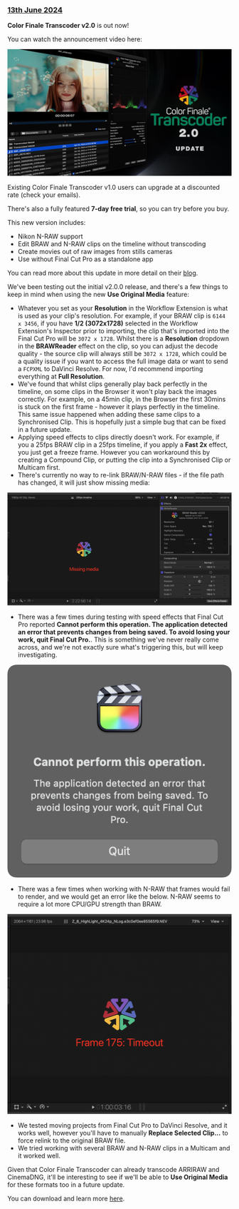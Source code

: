 ### [13th June 2024](/news/20240613)

**Color Finale Transcoder v2.0** is out now!

You can watch the announcement video here:

[![](/static/color-finale-transcoder-2.jpg)](https://www.youtube.com/watch?v=DYp_BpTERbo)

Existing Color Finale Transcoder v1.0 users can upgrade at a discounted rate (check your emails).

There's also a fully featured **7-day free trial**, so you can try before you buy.

This new version includes:

- Nikon N-RAW support
- Edit BRAW and N-RAW clips on the timeline without transcoding
- Create movies out of raw images from stills cameras
- Use without Final Cut Pro as a standalone app

You can read more about this update in more detail on their [blog](https://colorfinale.com/blog/post/cft2-announcement-05-24).

We've been testing out the initial v2.0.0 release, and there's a few things to keep in mind when using the new **Use Original Media** feature:

- Whatever you set as your **Resolution** in the Workflow Extension is what is used as your clip's resolution. For example, if your BRAW clip is `6144 x 3456`, if you have **1/2 (3072x1728)** selected in the Workflow Extension's Inspector prior to importing, the clip that's imported into the Final Cut Pro will be `3072 x 1728`. Whilst there is a **Resolution** dropdown in the **BRAWReader** effect on the clip, so you can adjust the decode quality - the source clip will always still be `3072 x 1728`, which could be a quality issue if you want to access the full image data or want to send a `FCPXML` to DaVinci Resolve. For now, I'd recommend importing everything at **Full Resolution**.
- We've found that whilst clips generally play back perfectly in the timeline, on some clips in the Browser it won't play back the images correctly. For example, on a 45min clip, in the Browser the first 30mins is stuck on the first frame - however it plays perfectly in the timeline. This same issue happened when adding these same clips to a Synchronised Clip. This is hopefully just a simple bug that can be fixed in a future update.
- Applying speed effects to clips directly doesn't work. For example, if you a 25fps BRAW clip in a 25fps timeline, if you apply a **Fast 2x** effect, you just get a freeze frame. However you can workaround this by creating a Compound Clip, or putting the clip into a Synchronised Clip or Multicam first.
- There's currently no way to re-link BRAW/N-RAW files - if the file path has changed, it will just show missing media:

![](/static/transcoder-missing-media.png)

- There was a few times during testing with speed effects that Final Cut Pro reported **Cannot perform this operation. The application detected an error that prevents changes from being saved. To avoid losing your work, quit Final Cut Pro.**. This is something we've never really come across, and we're not exactly sure what's triggering this, but will keep investigating.

![](/static/cannot-perform-this-operation.png)

- There was a few times when working with N-RAW that frames would fail to render, and we would get an error like the below. N-RAW seems to require a lot more CPU/GPU strength than BRAW.

![](/static/color-finale-transcoder-timeout.png)

- We tested moving projects from Final Cut Pro to DaVinci Resolve, and it works well, however you'll have to manually **Replace Selected Clip...** to force relink to the original BRAW file.
- We tried working with several BRAW and N-RAW clips in a Multicam and it worked well.

Given that Color Finale Transcoder can already transcode ARRIRAW and CinemaDNG, it'll be interesting to see if we'll be able to **Use Original Media** for these formats too in a future update.

You can download and learn more [here](https://colorfinale.com/transcoder).